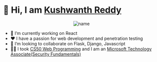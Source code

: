 # 👋 Hi, I am [Kushwanth Reddy](https://www.kushwanthreddy.com)
<p style="text-align:center;"><img src="https://raw.githubusercontent.com/kushwanth/kushwanth/master/cover.png" alt="name"/></p>

- 🔭 I’m currently working on React
- :heart: I have a passion for web development and penetration testing
- :handshake: I’m looking to collaborate on Flask, Django, Javascript
- :man_technologist: I took [CS50 Web Programming](https://courses.edx.org/certificates/2c010d08b5cf4411b3d1c702a94d2e83) and I am an [Microsoft Technology Associate(Security Fundamentals)](https://www.youracclaim.com/badges/76183c69-8b6e-41f5-87e1-120d19fde076)

